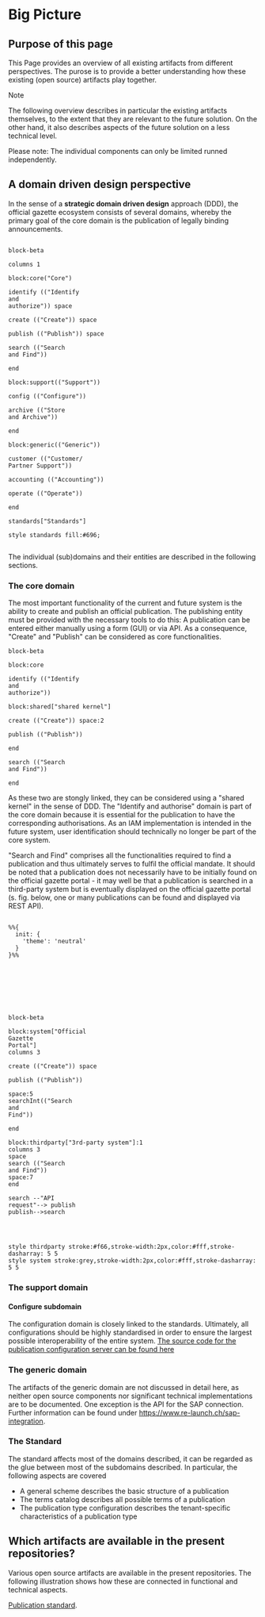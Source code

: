 # Big Picture

## Purpose of this page
This Page provides an overview of all existing artifacts from different perspectives. The purose is to provide a better understanding how these existing (open source) artifacts play together. 
> [!NOTE]
> The following overview describes in particular the existing artifacts themselves, to the extent that they are relevant to the future solution. On the other hand, it also describes aspects of the future solution on a less technical level.
>
> Please note: The individual components can only be limited runned independently.

## A domain driven design perspective
In the sense of a **strategic domain driven design** approach (DDD), the official gazette ecosystem consists of several domains, whereby the primary goal of the core domain is the publication of legally binding announcements.


```mermaid

block-beta

columns 1

block:core("Core")

identify (("Identify
and
authorize")) space

create (("Create")) space

publish (("Publish")) space

search (("Search
and Find"))

end

block:support(("Support"))

config (("Configure"))

archive (("Store
and Archive"))

end

block:generic(("Generic"))

customer (("Customer/
Partner Support"))

accounting (("Accounting"))

operate (("Operate"))

end

standards["Standards"]

style standards fill:#696;


```

The individual (sub)domains and their entities are described in the following sections. 

### The core domain

The most important functionality of the current and future system is the ability to create and publish an official publication. The publishing entity must be provided with the necessary tools to do this: A publication can be entered either manually using a form (GUI) or via API. As a consequence, "Create" and "Publish" can be considered as core functionalities. 

```mermaid 
block-beta

block:core

identify (("Identify
and
authorize"))

block:shared["shared kernel"]

create (("Create")) space:2

publish (("Publish"))

end

search (("Search
and Find"))

end
```
As these two are stongly linked, they can be considered using a "shared kernel" in the sense of DDD. The "Identify and authorise" domain is part of the core domain because it is essential for the publication to have the corresponding authorisations. As an IAM implementation is intended in the future system, user identification should technically no longer be part of the core system.

"Search and Find" comprises all the functionalities required to find a publication and thus ultimately serves to fulfil the official mandate. It should be noted that a publication does not necessarily have to be initially found on the official gazette portal - it may well be that a publication is searched in a third-party system but is eventually displayed on the official gazette portal (s. fig. below, one or many publications can be found and displayed via REST API).
```mermaid

%%{
  init: {
    'theme': 'neutral'
  }
}%%








block-beta

block:system["Official
Gazette
Portal"]
columns 3

create (("Create")) space

publish (("Publish"))

space:5
searchInt(("Search
and
Find"))

end

block:thirdparty["3rd-party system"]:1
columns 3
space
search (("Search
and Find"))
space:7
end

search --"API
request"--> publish
publish-->search




style thirdparty stroke:#f66,stroke-width:2px,color:#fff,stroke-dasharray: 5 5
style system stroke:grey,stroke-width:2px,color:#fff,stroke-dasharray: 5 5
```


### The support domain
#### Configure subdomain
The configuration domain is closely linked to the standards. Ultimately, all configurations should be highly standardised in order to ensure the largest possible interoperability of the entire system.
[The source code for the publication configuration server can be found here](https://github.com/officialgazette/publication-configurator-server)

### The generic domain
The artifacts of the generic domain are not discussed in detail here, as neither open source components nor significant technical implementations are to be documented. One exception is the API for the SAP connection. Further information can be found under https://www.re-launch.ch/sap-integration.

### The Standard
The standard affects most of the domains described, it can be regarded as the glue between most of the subdomains described. In particular, the following aspects are covered
* A general scheme describes the basic structure of a publication
* The terms catalog describes all possible terms of a publication
* The publication type configuration describes the tenant-specific characteristics of a publication type

## Which artifacts are available in the present repositories?
Various open source artifacts are available in the present repositories. The following illustration shows how these are connected in functional and technical aspects. 

[Publication standard](https://github.com/officialgazette/publication-standard).
